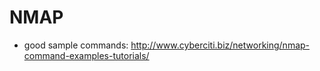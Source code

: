 NMAP
====

- good sample commands: http://www.cyberciti.biz/networking/nmap-command-examples-tutorials/
